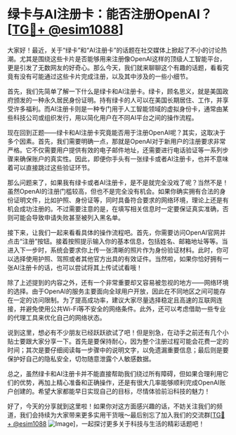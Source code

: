 # 绿卡与AI注册卡：能否注册OpenAI？[[TG💪+ @esim1088](https://t.me/s/esim1088)]

大家好！最近，关于“绿卡”和“AI注册卡”的话题在社交媒体上掀起了不小的讨论热潮。尤其是围绕这些卡片是否能够用来注册像OpenAI这样的顶级人工智能平台，更是引发了无数网友的好奇心。那么今天，我们就来聊聊这个有趣的话题，看看究竟有没有可能通过这些卡片完成注册，以及其中涉及的一些小细节。

首先，我们先简单了解一下什么是绿卡和AI注册卡。绿卡，顾名思义，就是美国政府颁发的一种永久居民身份证明。持有绿卡的人可以在美国长期居住、工作，并享受许多福利。而AI注册卡则是一种专门用于人工智能领域的虚拟身份卡，通常由某些科技公司或组织发行，用以简化用户在不同AI平台之间的操作流程。

现在回到正题——绿卡和AI注册卡究竟能否用于注册OpenAI呢？其实，这取决于多个因素。首先，我们需要明确一点，那就是OpenAI对于新用户的注册要求非常严格。它不仅需要用户提供有效的电子邮件地址，还需要进行电话验证等一系列步骤来确保账户的真实性。因此，即便你手头有一张绿卡或者AI注册卡，也并不意味着可以直接跳过这些验证环节。

那么问题来了，如果我有绿卡或者AI注册卡，是不是就完全没戏了呢？当然不是！虽然OpenAI的注册门槛较高，但也不是完全没有机会。如果你确实拥有合法的身份证明文件，比如护照、身份证等，同时具备符合要求的网络环境，理论上还是有机会成功注册的。不过需要注意的是，在填写相关信息时一定要保证真实准确，否则可能会导致申请失败甚至被列入黑名单。

接下来，让我们一起来看看具体的操作流程吧。首先，你需要访问OpenAI官网并点击“注册”按钮。接着按照提示输入你的基本信息，包括姓名、邮箱地址等等。当进入下一步时，系统会要求你上传一张清晰的照片作为身份验证材料。此时，你可以选择使用护照、驾照或者其他官方出具的有效证件。当然啦，如果你恰好拥有一张AI注册卡的话，也可以尝试将其上传试试看哦！

除了上述提到的内容之外，还有一个非常重要却又容易被忽视的地方——网络环境的选择。由于OpenAI的服务主要面向全球用户开放，因此在不同地区之间可能存在一定的访问限制。为了提高成功率，建议大家尽量选择稳定且高速的互联网连接，并避免使用公共Wi-Fi等不安全的网络条件。此外，还可以考虑借助一些专业的代理工具来优化自己的网络状态。

说到这里，想必有不少朋友已经跃跃欲试了吧！但是别急，在动手之前还有几个小贴士要跟大家分享一下。首先是要保持耐心，因为整个注册过程可能会花费一定的时间；其次是要仔细阅读每一步骤中的说明文字，以免遗漏重要信息；最后则是要保护好自己的隐私安全，切勿随意泄露个人敏感数据。

总之，虽然绿卡和AI注册卡并不能直接帮助我们绕过所有障碍，但如果合理利用它们的优势，再加上精心准备和正确操作，还是有很大几率能够顺利完成OpenAI账户创建的。希望大家都能早日实现自己的目标，尽情体验前沿科技的魅力！

好了，今天的分享就到这里啦！如果你对这方面感兴趣的话，不妨关注我们的频道，我们会持续为大家带来更多实用干货哦～最后别忘了加入我们的交流群[[TG💪+ @esim1088](https://t.me/s/esim1088) ![Image](https://i.postimg.cc/4NQfJmqS/Snipaste-2025-05-13-00-14-12.png)]，一起探讨更多关于科技与生活的精彩话题吧！